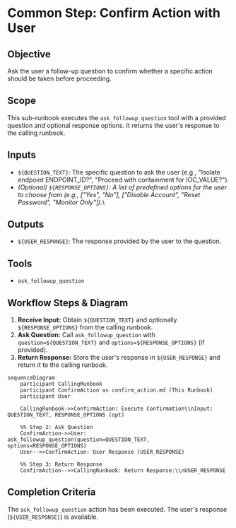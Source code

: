 # Common Step: Confirm Action with User

## Objective

Ask the user a follow-up question to confirm whether a specific action should be taken before proceeding.

## Scope

This sub-runbook executes the `ask_followup_question` tool with a provided question and optional response options. It returns the user's response to the calling runbook.

## Inputs

*   `${QUESTION_TEXT}`: The specific question to ask the user (e.g., "Isolate endpoint ENDPOINT_ID?", "Proceed with containment for IOC_VALUE?").
*   *(Optional) `${RESPONSE_OPTIONS}`: A list of predefined options for the user to choose from (e.g., ["Yes", "No"], ["Disable Account", "Reset Password", "Monitor Only"]).*\

## Outputs

*   `${USER_RESPONSE}`: The response provided by the user to the question.

## Tools

*   `ask_followup_question`

## Workflow Steps & Diagram

1.  **Receive Input:** Obtain `${QUESTION_TEXT}` and optionally `${RESPONSE_OPTIONS}` from the calling runbook.
2.  **Ask Question:** Call `ask_followup_question` with `question=${QUESTION_TEXT}` and `options=${RESPONSE_OPTIONS}` (if provided).
3.  **Return Response:** Store the user's response in `${USER_RESPONSE}` and return it to the calling runbook.

```{mermaid}
sequenceDiagram
    participant CallingRunbook
    participant ConfirmAction as confirm_action.md (This Runbook)
    participant User

    CallingRunbook->>ConfirmAction: Execute Confirmation\\nInput: QUESTION_TEXT, RESPONSE_OPTIONS (opt)

    %% Step 2: Ask Question
    ConfirmAction->>User: ask_followup_question(question=QUESTION_TEXT, options=RESPONSE_OPTIONS)
    User-->>ConfirmAction: User Response (USER_RESPONSE)

    %% Step 3: Return Response
    ConfirmAction-->>CallingRunbook: Return Response:\\nUSER_RESPONSE

```

## Completion Criteria

The `ask_followup_question` action has been executed. The user's response (`${USER_RESPONSE}`) is available.
